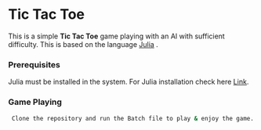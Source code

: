 # Tic Tac Toe
This is a simple **Tic Tac Toe** game playing with an AI with sufficient difficulty. This is based on the language [Julia](https://docs.julialang.org/en/v1/) .

### Prerequisites
Julia must be installed in the system. For Julia installation check here  [Link](https://julialang.org/downloads/).

### Game Playing 
```bash
 Clone the repository and run the Batch file to play & enjoy the game.
 ```
